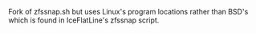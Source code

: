 Fork of zfssnap.sh but uses Linux's program locations rather than BSD's which is found in IceFlatLine's zfssnap script.
